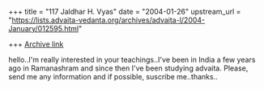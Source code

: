 +++
title = "117 Jaldhar H. Vyas"
date = "2004-01-26"
upstream_url = "https://lists.advaita-vedanta.org/archives/advaita-l/2004-January/012595.html"

+++
[Archive link](https://lists.advaita-vedanta.org/archives/advaita-l/2004-January/012595.html)

hello..I'm really interested in your teachings..I've been in India a few
years ago in Ramanashram and since then I've been studying advaita.
Please, send me any information and if possible, suscribe me..thanks..

